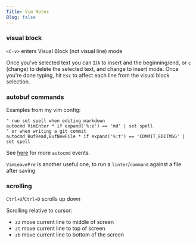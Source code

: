 ```yaml
---
Title: Vim Notes
Blog: false
---
```


### visual block

`<C-v>` enters Visual Block (not visual line) mode

Once you've selected text you can `I`/`A` to insert and the beginning/end, or `c` (change) to delete the selected text, and change to insert mode. Once you're done typing, hit `Esc` to affect each line from the visual block selection.

### autobuf commands

Examples from my vim config:

```
" run set spell when editing markdown
autocmd VimEnter * if expand('%:e') == 'md' | set spell
" or when writing a git commit
autocmd BufRead,BufNewFile * if expand('%:t') == 'COMMIT_EDITMSG' | set spell
```

See [here](http://vimdoc.sourceforge.net/htmldoc/autocmd.html) for more `autocmd` events.

`VimLeavePre` is another useful one, to run a `linter`/`command` against a file after saving

### scrolling

`Ctrl+U`/`Ctrl+D` scrolls up down

Scrolling relative to cursor:

* `zz` move current line to middle of screen
* `zt` move current line to top of screen
* `zb` move current line to bottom of the screen


